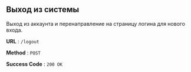 ## Выход из системы

Выход из аккаунта и перенаправление на страницу логина для нового входа.

**URL** : `/logout`

**Method** : `POST`

**Success Code** : `200 OK`